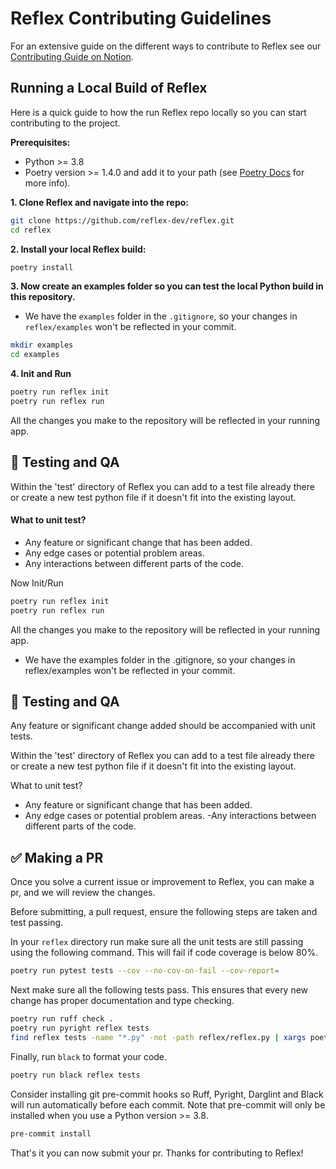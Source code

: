 # Reflex Contributing Guidelines

For an extensive guide on the different ways to contribute to Reflex see our [Contributing Guide on Notion](https://www.notion.so/reflex-dev/2107ab2bc166497db951b8d742748284?v=f0eaff78fa984b5ab15d204af58907d7).



## Running a Local Build of Reflex 
Here is a quick guide to how the run Reflex repo locally so you can start contributing to the project.

**Prerequisites:**
- Python >= 3.8
- Poetry version >= 1.4.0 and add it to your path (see [Poetry Docs](https://python-poetry.org/docs/#installation) for more info).


**1. Clone Reflex and navigate into the repo:**
``` bash
git clone https://github.com/reflex-dev/reflex.git
cd reflex
```

**2. Install your local Reflex build:**
``` bash
poetry install
```
**3. Now create an examples folder so you can test the local Python build in this repository.**
* We have the `examples` folder in the `.gitignore`, so your changes in `reflex/examples` won't be reflected in your commit.
``` bash
mkdir examples
cd examples
```

**4. Init and Run**
``` bash
poetry run reflex init
poetry run reflex run
```
All the changes you make to the repository will be reflected in your running app.


## 🧪 Testing and QA

Within the 'test' directory of Reflex you can add to a test file already there or create a new test python file if it doesn't fit into the existing layout.

#### What to unit test?
- Any feature or significant change that has been added.
- Any edge cases or potential problem areas.
- Any interactions between different parts of the code.

Now Init/Run
``` bash
poetry run reflex init
poetry run reflex run
```

All the changes you make to the repository will be reflected in your running app.
* We have the examples folder in the .gitignore, so your changes in reflex/examples won't be reflected in your commit.

## 🧪 Testing and QA

Any feature or significant change added should be accompanied with unit tests.

Within the 'test' directory of Reflex you can add to a test file already there or create a new test python file if it doesn't fit into the existing layout.

What to unit test?
- Any feature or significant change that has been added.
- Any edge cases or potential problem areas.
 -Any interactions between different parts of the code.


## ✅ Making a PR

Once you solve a current issue or improvement to Reflex, you can make a pr, and we will review the changes. 

Before submitting, a pull request, ensure the following steps are taken and test passing.

In your `reflex` directory run make sure all the unit tests are still passing using the following command.
This will fail if code coverage is below 80%.
``` bash
poetry run pytest tests --cov --no-cov-on-fail --cov-report= 
```
Next make sure all the following tests pass. This ensures that every new change has proper documentation and type checking.
``` bash
poetry run ruff check .
poetry run pyright reflex tests
find reflex tests -name "*.py" -not -path reflex/reflex.py | xargs poetry run darglint
```
Finally, run `black` to format your code.
``` bash
poetry run black reflex tests
```

Consider installing git pre-commit hooks so Ruff, Pyright, Darglint and Black will run automatically before each commit.
Note that pre-commit will only be installed when you use a Python version >= 3.8.
``` bash
pre-commit install
```

That's it you can now submit your pr. Thanks for contributing to Reflex!
